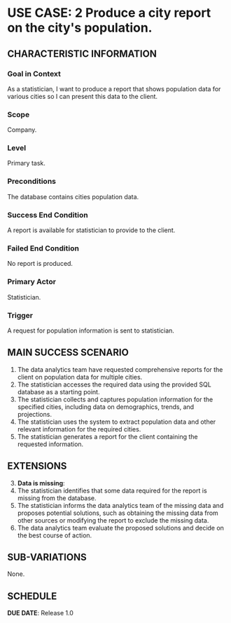 # USE CASE: 2 Produce a city report on the city's population.

## CHARACTERISTIC INFORMATION

### Goal in Context

As a statistician, I want to produce a report that shows population data for various cities so I can present this data to the client.

### Scope

Company.

### Level

Primary task.

### Preconditions

The database contains cities population data.

### Success End Condition

A report is available for statistician to provide to the client.

### Failed End Condition

No report is produced.

### Primary Actor

Statistician.

### Trigger

A request for population information is sent to statistician.

## MAIN SUCCESS SCENARIO

1. The data analytics team have requested comprehensive reports for the client on population data for multiple cities.
2. The statistician accesses the required data using the provided SQL database as a starting point.
3. The statistician collects and captures population information for the specified cities, including data on demographics, trends, and projections.
4. The statistician uses the system to extract population data and other relevant information for the required cities.
5. The statistician generates a report for the client containing the requested information.

## EXTENSIONS

3. **Data is missing**:
 1. The statistician identifies that some data required for the report is missing from the database.
 2. The statistician informs the data analytics team of the missing data and proposes potential solutions, such as obtaining the missing data from other sources or modifying the report to exclude the missing data.
 3. The data analytics team evaluate the proposed solutions and decide on the best course of action.

## SUB-VARIATIONS

None.

## SCHEDULE

**DUE DATE**: Release 1.0